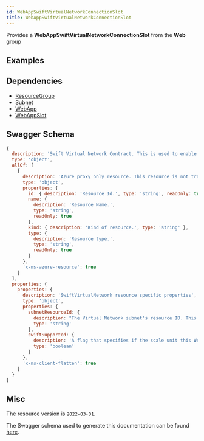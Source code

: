 ```yaml
---
id: WebAppSwiftVirtualNetworkConnectionSlot
title: WebAppSwiftVirtualNetworkConnectionSlot
---
```

Provides a **WebAppSwiftVirtualNetworkConnectionSlot** from the **Web** group
## Examples
## Dependencies
- [ResourceGroup](../Resources/ResourceGroup.md)
- [Subnet](../Network/Subnet.md)
- [WebApp](../Web/WebApp.md)
- [WebAppSlot](../Web/WebAppSlot.md)
## Swagger Schema
```js
{
  description: 'Swift Virtual Network Contract. This is used to enable the new Swift way of doing virtual network integration.',
  type: 'object',
  allOf: [
    {
      description: 'Azure proxy only resource. This resource is not tracked by Azure Resource Manager.',
      type: 'object',
      properties: {
        id: { description: 'Resource Id.', type: 'string', readOnly: true },
        name: {
          description: 'Resource Name.',
          type: 'string',
          readOnly: true
        },
        kind: { description: 'Kind of resource.', type: 'string' },
        type: {
          description: 'Resource type.',
          type: 'string',
          readOnly: true
        }
      },
      'x-ms-azure-resource': true
    }
  ],
  properties: {
    properties: {
      description: 'SwiftVirtualNetwork resource specific properties',
      type: 'object',
      properties: {
        subnetResourceId: {
          description: "The Virtual Network subnet's resource ID. This is the subnet that this Web App will join. This subnet must have a delegation to Microsoft.Web/serverFarms defined first.",
          type: 'string'
        },
        swiftSupported: {
          description: 'A flag that specifies if the scale unit this Web App is on supports Swift integration.',
          type: 'boolean'
        }
      },
      'x-ms-client-flatten': true
    }
  }
}
```
## Misc
The resource version is `2022-03-01`.

The Swagger schema used to generate this documentation can be found [here](https://github.com/Azure/azure-rest-api-specs/tree/main/specification/web/resource-manager/Microsoft.Web/stable/2022-03-01/WebApps.json).
